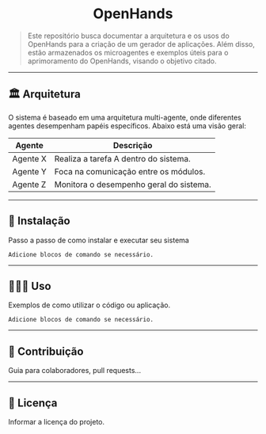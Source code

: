 <h1 align="center">OpenHands</h1>

> Este repositório busca documentar a arquitetura e os usos do OpenHands para a criação de um gerador de aplicações. Além disso, estão armazenados os microagentes e exemplos úteis para o aprimoramento do OpenHands, visando o objetivo citado.

---
## 🏛️ Arquitetura

O sistema é baseado em uma arquitetura multi-agente, onde diferentes agentes desempenham papéis específicos. Abaixo está uma visão geral:

| **Agente**       | **Descrição**                              |
|-------------------|--------------------------------------------|
| Agente X         | Realiza a tarefa A dentro do sistema.      |
| Agente Y         | Foca na comunicação entre os módulos.      |
| Agente Z         | Monitora o desempenho geral do sistema.    |

---
## 🚀 Instalação

Passo a passo de como instalar e executar seu sistema

```
Adicione blocos de comando se necessário.
```

---
## 👩🏻‍💻 Uso
Exemplos de como utilizar o código ou aplicação.

```
Adicione blocos de comando se necessário.
```

---
## 🤝 Contribuição
Guia para colaboradores, pull requests...

---
## 📜 Licença
Informar a licença do projeto.
